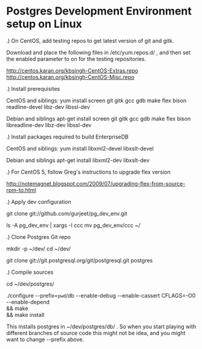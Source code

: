 Postgres Development Environment setup on Linux
===============================================

.) On CentOS, add testing repos to get latest version of git and gitk.

Download and place the following files in /etc/yum.repos.d/ , and then set the
enabled parameter to on for the testing repositories.

http://centos.karan.org/kbsingh-CentOS-Extras.repo
http://centos.karan.org/kbsingh-CentOS-Misc.repo


.) Install prerequisites

CentOS and siblings:
yum install screen git gitk gcc gdb make flex bison readline-devel libz-dev libssl-dev

Debian and siblings
apt-get install screen git gitk gcc gdb make flex bison libreadline-dev libz-dev libssl-dev

.) Install packages required to build EnterpriseDB

CentOS and siblings:
yum install libxml2-devel libxslt-devel

Debian and siblings
apt-get install libxml2-dev libxslt-dev

.) For CentOS 5, follow Greg's instructions to upgrade flex version

http://notemagnet.blogspot.com/2009/07/upgrading-flex-from-source-rpm-to.html

.) Apply dev configuration

git clone git://github.com/gurjeet/pg_dev_env.git

ls -A pg_dev_env | xargs -I ccc mv pg_dev_env/ccc ~/

.) Clone Postgres Git repo

mkdir -p ~/dev/
cd ~/dev/

git clone git://git.postgresql.org/git/postgresql.git postgres

.) Compile sources

cd ~/dev/postgres/

./configure --prefix=`pwd`/db --enable-debug --enable-cassert CFLAGS=-O0 --enable-depend \
&& make \
&& make install

This installs postgres in ~/dev/postgres/db/ . So when you start playing with different branches of source code this might not be idea, and you might want to change --prefix above.

